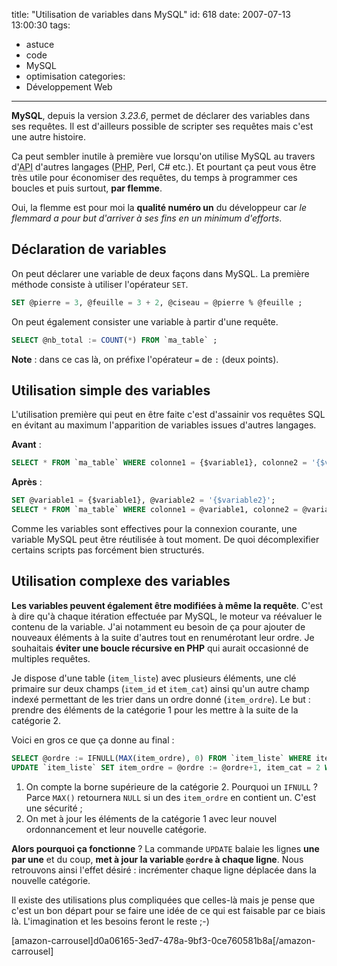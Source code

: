 title: "Utilisation de variables dans MySQL"
id: 618
date: 2007-07-13 13:00:30
tags:
- astuce
- code
- MySQL
- optimisation
categories:
- Développement Web
---

**MySQL**, depuis la version _3.23.6_, permet de déclarer des variables dans ses requêtes. Il est d'ailleurs possible de scripter ses requêtes mais c'est une autre histoire.

Ca peut sembler inutile à première vue lorsqu'on utilise MySQL au travers d'<acronym title="Application Programming Interface">API</acronym> d'autres langages (<acronym title="PHP : Hypertext Processor">PHP</acronym>, Perl, C# etc.). Et pourtant ça peut vous être très utile pour économiser des requêtes, du temps à programmer ces boucles et puis surtout, **par flemme**.

Oui, la flemme est pour moi la **qualité numéro un** du développeur car _le flemmard a pour but d'arriver à ses fins en un minimum d'efforts_.

<!--more-->

## Déclaration de variables

On peut déclarer une variable de deux façons dans MySQL.
La première méthode consiste à utiliser l'opérateur `SET`.

```sql
SET @pierre = 3, @feuille = 3 + 2, @ciseau = @pierre % @feuille ;
```

On peut également consister une variable à partir d'une requête.

```sql
SELECT @nb_total := COUNT(*) FROM `ma_table` ;
```

**Note** : dans ce cas là, on préfixe l'opérateur `=` de `:` (deux points).

## Utilisation simple des variables

L'utilisation première qui peut en être faite c'est d'assainir vos requêtes SQL en évitant au maximum l'apparition de variables issues d'autres langages.

**Avant** :

```sql
SELECT * FROM `ma_table` WHERE colonne1 = {$variable1}, colonne2 = '{$variable2}' LIMIT 1;
```

**Après** :

```sql
SET @variable1 = {$variable1}, @variable2 = '{$variable2}';
SELECT * FROM `ma_table` WHERE colonne1 = @variable1, colonne2 = @variable2 LIMIT 1;
```

Comme les variables sont effectives pour la connexion courante, une variable MySQL peut être réutilisée à tout moment. De quoi décomplexifier certains scripts pas forcément bien structurés.

## Utilisation complexe des variables

**Les variables peuvent également être modifiées à même la requête**. C'est à dire qu'à chaque itération effectuée par MySQL, le moteur va réévaluer le contenu de la variable. J'ai notamment eu besoin de ça pour ajouter de nouveaux éléments à la suite d'autres tout en renumérotant leur ordre. Je souhaitais **éviter une boucle récursive en PHP** qui aurait occasionné de multiples requêtes.

Je dispose d'une table (`item_liste`) avec plusieurs éléments, une clé primaire sur deux champs (`item_id` et `item_cat`) ainsi qu'un autre champ indexé permettant de les trier dans un ordre donné (`item_ordre`). Le but : prendre des éléments de la catégorie 1 pour les mettre à la suite de la catégorie 2.

Voici en gros ce que ça donne au final :
```sql
SELECT @ordre := IFNULL(MAX(item_ordre), 0) FROM `item_liste` WHERE item_cat = 2 ;
UPDATE `item_liste` SET item_ordre = @ordre := @ordre+1, item_cat = 2 WHERE item_cat = 1 ;
```

1.  On compte la borne supérieure de la catégorie 2\. Pourquoi un `IFNULL` ? Parce `MAX()` retournera `NULL` si un des `item_ordre` en contient un. C'est une sécurité ;
2.  On met à jour les éléments de la catégorie 1 avec leur nouvel ordonnancement et leur nouvelle catégorie.

**Alors pourquoi ça fonctionne** ? La commande `UPDATE` balaie les lignes **une par une** et du coup, **met à jour la variable `@ordre` à chaque ligne**. Nous retrouvons ainsi l'effet désiré : incrémenter chaque ligne déplacée dans la nouvelle catégorie.

Il existe des utilisations plus compliquées que celles-là mais je pense que c'est un bon départ pour se faire une idée de ce qui est faisable par ce biais là. L'imagination et les besoins feront le reste ;-)

[amazon-carrousel]d0a06165-3ed7-478a-9bf3-0ce760581b8a[/amazon-carrousel]